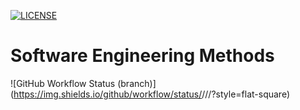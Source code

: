 [![LICENSE](https://img.shields.io/github/license/<souravverma3738>/sem.svg?style=flat-square)](https://github.com/<souravverma3738>/sem/blob/master/LICENSE)

# Software Engineering Methods
![GitHub Workflow Status (branch)](https://img.shields.io/github/workflow/status/<souravverma3738>/<sem>/<Hello world action>/<master>?style=flat-square)
